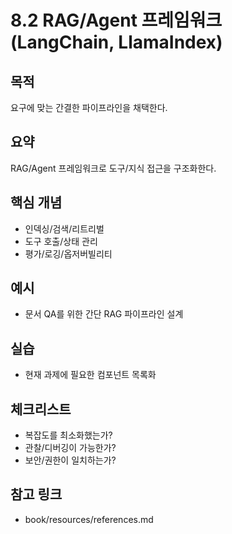 # 8.2 RAG/Agent 프레임워크 (LangChain, LlamaIndex)

## 목적
요구에 맞는 간결한 파이프라인을 채택한다.

## 요약
RAG/Agent 프레임워크로 도구/지식 접근을 구조화한다.

## 핵심 개념
- 인덱싱/검색/리트리벌
- 도구 호출/상태 관리
- 평가/로깅/옵저버빌리티

## 예시
- 문서 QA를 위한 간단 RAG 파이프라인 설계

## 실습
- 현재 과제에 필요한 컴포넌트 목록화

## 체크리스트
- 복잡도를 최소화했는가?
- 관찰/디버깅이 가능한가?
- 보안/권한이 일치하는가?

## 참고 링크
- book/resources/references.md
